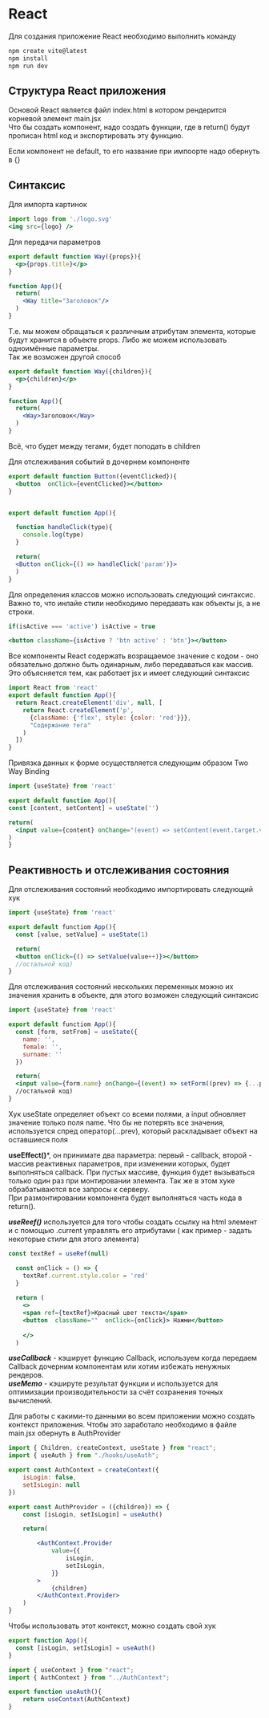 # React 

Для создания приложение React необходимо выполнить команду
```cmd
npm create vite@latest
npm install
npm run dev
```

## Структура React приложения 
Основой React является файл index.html в котором рендерится корневой элемент main.jsx  
Что бы создать компонент, надо создать функции, где в return() будут прописан html код и экспортировать эту функцию.  

Если компонент не default, то его название при импоорте надо обернуть в {}


## Синтаксис
Для импорта картинок
```jsx
import logo from './logo.svg'
<img src={logo} />
```

Для передачи параметров
```jsx
export default function Way({props}){
  <p>{props.title}</p>
}

function App(){
  return(
    <Way title="Заголовок"/>
  )
}
```
Т.е. мы можем обращаться к различным атрибутам элемента, которые будут хранится в объекте props. Либо же можем использовать одноимённые параметры.  
Так же возможен другой способ
```jsx
export default function Way({children}){
  <p>{children}</p>
}

function App(){
  return(
    <Way>Заголовок</Way>
  )
}
```
Всё, что будет между тегами, будет поподать в children  

Для отслеживания событий в дочернем компоненте

```jsx
export default function Button({eventClicked}){
  <button  onClick={eventClicked}></button>
}


export default function App(){

  function handleClick(type){
    console.log(type)
  }

  return(
  <Button onClick={() => handleClick('param')}>
  )
}
```

Для определения классов можно использовать следующий синтаксис. Важно то, что инлайе стили необходимо передавать как объекты js, а не строки.
```jsx
if(isActive === 'active') isActive = true

<button className={isActive ? 'btn active' : 'btn'}></button>
```
Все компоненты React содержать возращаемое значение с кодом - оно обязательно должно быть одинарным, либо передаваться как массив. Это объясняется тем, как работает jsx и имеет следующий синтаксис

```jsx
import React from 'react'
export default function App(){
  return React.createElement('div', null, [
    return React.createElement('p', 
      {className: {'flex', style: {color: 'red'}}}, 
      "Содержание тега"
    )
  ])
}
```

Привязка данных к форме осуществляется следующим образом Two Way Binding
```jsx
import {useState} from 'react'

export default function App(){
const [content, setContent] = useState('')

return(
  <input value={content} onChange="(event) => setContent(event.target.value)">
)
}
```
## Реактивность и отслеживания состояния

Для отслеживания состояний необходимо импортировать следующий хук
```jsx
import {useState} from 'react'

export default functiom App(){
  const [value, setValue] = useState(1)

  return(
  <button onClick={() => setValue(value++)}></button>
  //остальной код)
}
```
Для отслеживания состояний нескольких переменных можно их значения хранить в объекте, для этого возможен следующий синтаксис
```jsx
import {useState} from 'react'

export default functiom App(){
  const [form, setFrom] = useState({
    name: '',
    female: '',
    surname: ''
  })

  return(
  <input value={form.name} onChange={(event) => setForm((prev) => {...prev, name: event.target.value})}>
  //остальной код)
}
```
Хук useState определяет объект со всеми полями, а input обновляет значение только поля name. Что бы не потерять все значения, используется спред оператор(...prev), который раскладывает объект на оставшиеся поля

**useEffect()***, он принимате два параметра: первый - callback, второй - массив реактивных параметров, при изменении которых, будет выполняться callback. При пустых массиве, функция будет вызываться только один раз при монтировании элемента. Так же в этом хуке обрабатываются все запросы к серверу.  
При размонтировании компонента будет выполняться часть кода в return().

***useReef()*** используется для того чтобы создать ссылку на html элемент и с помощью .current управлять его атрибутами ( как пример - задать некоторые стили для этого элемента)
```jsx
const textRef = useRef(null)

  const onClick = () => {
    textRef.current.style.color = 'red'
  }
  
  return (
    <>
    <span ref={textRef}>Красный цвет текста</span>
    <button  className=""  onClick={onClick}> Нажми</button>
    
    </>
  )

```
***useCallback*** - кэширует функцию Callback, используем когда передаем Callback дочерним компонентам или хотим избежать ненужных рендеров.  
***useMemo*** - кэшируте результат функции и используется для оптимизации производительности за счёт сохранения точных вычислений.  

Для работы с какими-то данными во всем приложении можно создать контекст приложения. Чтобы это заработало необходимо в файле main.jsx <App /> обернуть в AuthProvider
```jsx
import { Children, createContext, useState } from "react";
import { useAuth } from "./hooks/useAuth";

export const AuthContext = createContext({
    isLogin: false,
    setIsLogin: null
})

export const AuthProvider = ({children}) => {
    const [isLogin, setIsLogin] = useAuth()

    return(

        <AuthContext.Provider
            value={{
                isLogin,
                setIsLogin,
            }}
        >
            {children}
        </AuthContext.Provider>
    )
}
```
Чтобы использовать этот контекст, можно создать свой хук
```jsx
export function App(){
  const [isLogin, setIsLogin] = useAuth()
}

import { useContext } from "react";
import { AuthContext } from "../AuthContext";

export function useAuth(){
    return useContext(AuthContext)
}
```



